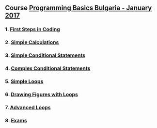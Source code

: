 ## Course <a href="https://softuni.bg/trainings/1560/programming-basics-bulgaria-january-2017">Programming Basics Bulgaria - January 2017</a>

 ### 1. <a href="https://github.com/i-den/SoftwareUniversity/tree/master/01)%20Programming%20Basics/01.%20First%20Steps%20in%20Coding">First Steps in Coding</a>

 ### 2. <a href="https://github.com/i-den/SoftwareUniversity/tree/master/01)%20Programming%20Basics/02.%20Simple%20Calculations">Simple Calculations</a>

 ### 3. <a href="https://github.com/i-den/SoftwareUniversity/tree/master/01)%20Programming%20Basics/03.%20Simple%20Conditional%20Statements">Simple Conditional Statements</a>

 ### 4. <a href="https://github.com/i-den/SoftwareUniversity/tree/master/01)%20Programming%20Basics/04.%20Complex%20Conditional%20Statements">Complex Conditional Statements</a>

 ### 5. <a href="https://github.com/i-den/SoftwareUniversity/tree/master/01)%20Programming%20Basics/05.%20Simple%20Loops">Simple Loops</a>

 ### 6. <a href="https://github.com/i-den/SoftwareUniversity/tree/master/01)%20Programming%20Basics/06.%20Drawing%20Figures%20with%20Loops">Drawing Figures with Loops</a>

 ### 7. <a href="https://github.com/i-den/SoftwareUniversity/tree/master/01)%20Programming%20Basics/07.%20Advanced%20Loops">Advanced Loops</a>

 ### 8. <a href="https://github.com/i-den/SoftwareUniversity/tree/master/01)%20Programming%20Basics/Some%20of%20the%20Exams">Exams</a>
